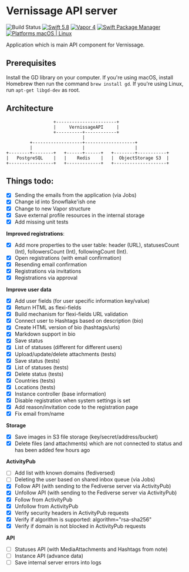 # Vernissage API server

![Build Status](https://github.com/VernissageApp/VernissageServer/workflows/Build/badge.svg)
[![Swift 5.8](https://img.shields.io/badge/Swift-5.8-orange.svg?style=flat)](ttps://developer.apple.com/swift/)
[![Vapor 4](https://img.shields.io/badge/vapor-4.0-blue.svg?style=flat)](https://vapor.codes)
[![Swift Package Manager](https://img.shields.io/badge/SPM-compatible-4BC51D.svg?style=flat)](https://swift.org/package-manager/)
[![Platforms macOS | Linux](https://img.shields.io/badge/Platforms-macOS%20%7C%20Linux%20-lightgray.svg?style=flat)](https://developer.apple.com/swift/)

Application which is main API component for Vernissage.

## Prerequisites

Install the GD library on your computer. If you're using macOS, install Homebrew then run the command `brew install gd`.
If you're using Linux, run `apt-get libgd-dev` as root.

## Architecture

```
                  +-----------------------+
                  |     VernissageAPI     |
                  +----------+------------+
                             |
         +-------------------+-------------------+
         |                   |                   |
+--------+--------+   +------+------+   +--------+-----------+
|   PostgreSQL    |   |    Redis    |   |  ObjectStorage S3  |
+-----------------+   +-------------+   +--------------------+
```

## Things todo:

- [x] Sending the emails from the application (via Jobs)
- [x] Change id into Snowflake'ish one
- [x] Change to new Vapor structure
- [x] Save external profile resources in the internal storage
- [x] Add missing unit tests

**Improved registrations**:

- [x] Add more properties to the user table: header (URL), statusesCount (Int), followersCount (Int), followingCount (Int).
- [x] Open registrations (with email confirmation)
- [x] Resending email confirmation
- [x] Registrations via invitations
- [x] Registrations via approval

**Improve user data**

- [x] Add user fields (for user specific information key/value)
- [x] Return HTML as flexi-fields
- [x] Build mechanism for flexi-fields URL validation
- [x] Connect user to Hashtags based on description (bio)
- [x] Create HTML version of bio (hashtags/urls)
- [x] Markdown support in bio
- [x] Save status
- [x] List of statuses (different for different users)
- [x] Upload/update/delete attachments (tests)
- [x] Save status (tests)
- [x] List of statuses (tests)
- [x] Delete status (tests)
- [x] Countries (tests)
- [x] Locations (tests)
- [x] Instance controller (base information)
- [x] Disable registration when system settings is set
- [x] Add reason/invitation code to the registration page
- [x] Fix email from/name

**Storage**

- [x] Save images in S3 file storage (key/secret/address/bucket)
- [x] Delete files (and attachments) which are not connected to status and has been added few hours ago

**ActivityPub**

- [ ] Add list with known domains (fediversed)
- [ ] Deleting the user based on shared inbox queue (via Jobs)
- [x] Follow API (with sending to the Fediverse server via ActivityPub)
- [x] Unfollow API (with sending to the Fediverse server via ActivityPub)
- [x] Follow from ActivityPub
- [x] Unfollow from ActivityPub
- [x] Verify security headers in ActivityPub requests
- [x] Verify if algorithm is supported: algorithm=\"rsa-sha256\"
- [x] Verify if domain is not blocked in ActivityPub requests 

**API**

- [ ] Statuses API (with MediaAttachments and Hashtags from note)
- [ ] Instance API (advance data)
- [ ] Save internal server errors into logs
